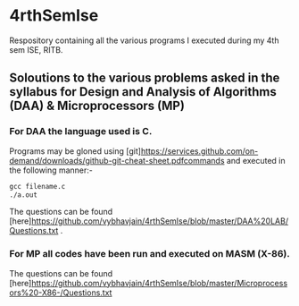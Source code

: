 # 4rthSemIse
Respository containing all the various programs I executed during my 4th sem ISE, RITB.

## Soloutions to the various problems asked in the syllabus for Design and Analysis of Algorithms (DAA) & Microprocessors (MP)

### For DAA the language used is C.
Programs may be gloned using [git]https://services.github.com/on-demand/downloads/github-git-cheat-sheet.pdfcommands and executed in the following manner:-
```cmd
gcc filename.c
./a.out
```
The questions can be found [here]https://github.com/vybhavjain/4rthSemIse/blob/master/DAA%20LAB/Questions.txt .

### For MP all codes have been run and executed on MASM (X-86).
The questions can be found [here]https://github.com/vybhavjain/4rthSemIse/blob/master/Microprocessors%20-X86-/Questions.txt
